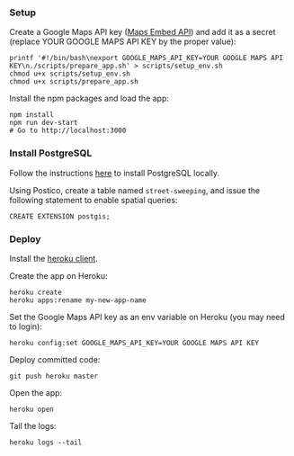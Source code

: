 ### Setup

Create a Google Maps API key ([Maps Embed API](https://console.cloud.google.com/google/maps-apis))
and add it as a secret (replace YOUR GOOGLE MAPS API KEY by the proper value):

```
printf '#!/bin/bash\nexport GOOGLE_MAPS_API_KEY=YOUR GOOGLE MAPS API KEY\n./scripts/prepare_app.sh' > scripts/setup_env.sh
chmod u+x scripts/setup_env.sh
chmod u+x scripts/prepare_app.sh
```

Install the npm packages and load the app:
```
npm install
npm run dev-start
# Go to http://localhost:3000
```

### Install PostgreSQL

Follow the instructions [here](https://devcenter.heroku.com/articles/heroku-postgresql#local-setup) to install PostgreSQL locally.

Using Postico, create a table named `street-sweeping`, and issue the following statement to enable spatial queries:
```
CREATE EXTENSION postgis;
```

### Deploy
Install the [heroku client](https://devcenter.heroku.com/articles/getting-started-with-nodejs#set-up).

Create the app on Heroku:
```
heroku create
heroku apps:rename my-new-app-name
```

Set the Google Maps API key as an env variable on Heroku (you may need to login):
```
heroku config:set GOOGLE_MAPS_API_KEY=YOUR GOOGLE MAPS API KEY
```

Deploy committed code:
```
git push heroku master
```

Open the app:
```
heroku open
```

Tail the logs:
```
heroku logs --tail
```